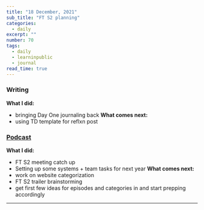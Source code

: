```yaml
---
title: "18 December, 2021"
sub_title: "FT S2 planning"
categories:
  - daily
excerpt: ""
number: 70
tags:
  - daily
  - learninpublic
  - journal
read_time: true
---
```


### Writing
**What I did:** 
  - bringing Day One journaling back
**What comes next:**
  - using TD template for reflxn post

### [Podcast](http://frndshiptime.com)
**What I did:** 
  - FT S2 meeting catch up
  - Setting up some systems + team tasks for next year
**What comes next:**
  - work on website categorization
  - FT S2 trailer brainstorming
  - get first few ideas for episodes and categories in and start prepping accordingly

---
